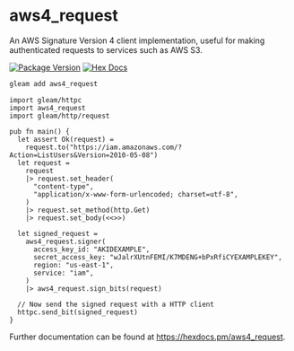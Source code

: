 # aws4_request

An AWS Signature Version 4 client implementation, useful for making
authenticated requests to services such as AWS S3.

[![Package Version](https://img.shields.io/hexpm/v/aws4_request)](https://hex.pm/packages/aws4_request)
[![Hex Docs](https://img.shields.io/badge/hex-docs-ffaff3)](https://hexdocs.pm/aws4_request/)

```sh
gleam add aws4_request
```
```gleam
import gleam/httpc
import aws4_request
import gleam/http/request

pub fn main() {
  let assert Ok(request) =
    request.to("https://iam.amazonaws.com/?Action=ListUsers&Version=2010-05-08")
  let request =
    request
    |> request.set_header(
      "content-type",
      "application/x-www-form-urlencoded; charset=utf-8",
    )
    |> request.set_method(http.Get)
    |> request.set_body(<<>>)

  let signed_request =
    aws4_request.signer(
      access_key_id: "AKIDEXAMPLE",
      secret_access_key: "wJalrXUtnFEMI/K7MDENG+bPxRfiCYEXAMPLEKEY",
      region: "us-east-1",
      service: "iam",
    )
    |> aws4_request.sign_bits(request)

  // Now send the signed request with a HTTP client
  httpc.send_bit(signed_request)
}
```

Further documentation can be found at <https://hexdocs.pm/aws4_request>.
